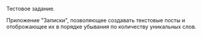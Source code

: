 Тестовое задание.

Приложение "Записки", позволяющее создавать текстовые посты и отоброжающее их в порядке убывания по количеству уникальных слов.
